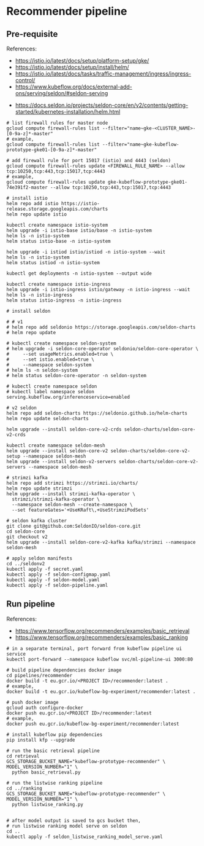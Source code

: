 # Recommender pipeline


## Pre-requisite
References:
- https://istio.io/latest/docs/setup/platform-setup/gke/
- https://istio.io/latest/docs/setup/install/helm/
- https://istio.io/latest/docs/tasks/traffic-management/ingress/ingress-control/
- https://www.kubeflow.org/docs/external-add-ons/serving/seldon/#seldon-serving
<!-- # seldon v1 -->
<!-- - https://docs.seldon.io/projects/seldon-core/en/latest/workflow/install.html
- https://docs.seldon.io/projects/seldon-core/en/latest/ingress/istio.html
- https://docs.seldon.io/projects/seldon-core/en/latest/graph/inference-graph.html
- https://docs.seldon.io/projects/seldon-core/en/latest/servers/overview.html#example-for-gcp-gke
- https://docs.seldon.io/projects/seldon-core/en/latest/examples/graph-metadata.html#Two-Level-Graph -->
<!-- - # seldon v2 -->
- https://docs.seldon.io/projects/seldon-core/en/v2/contents/getting-started/kubernetes-installation/helm.html
```shell
# list firewall rules for master node
gcloud compute firewall-rules list --filter="name~gke-<CLUSTER_NAME>-[0-9a-z]*-master"
# example,
gcloud compute firewall-rules list --filter="name~gke-kubeflow-prototype-gke01-[0-9a-z]*-master"

# add firewall rule for port 15017 (istio) and 4443 (seldon)
gcloud compute firewall-rules update <FIREWALL_RULE_NAME> --allow tcp:10250,tcp:443,tcp:15017,tcp:4443
# example,
gcloud compute firewall-rules update gke-kubeflow-prototype-gke01-74e391f2-master --allow tcp:10250,tcp:443,tcp:15017,tcp:4443

# install istio
helm repo add istio https://istio-release.storage.googleapis.com/charts
helm repo update istio

kubectl create namespace istio-system
helm upgrade -i istio-base istio/base -n istio-system
helm ls -n istio-system
helm status istio-base -n istio-system

helm upgrade -i istiod istio/istiod -n istio-system --wait
helm ls -n istio-system
helm status istiod -n istio-system

kubectl get deployments -n istio-system --output wide

kubectl create namespace istio-ingress
helm upgrade -i istio-ingress istio/gateway -n istio-ingress --wait
helm ls -n istio-ingress
helm status istio-ingress -n istio-ingress

# install seldon

# # v1
# helm repo add seldonio https://storage.googleapis.com/seldon-charts
# helm repo update

# kubectl create namespace seldon-system
# helm upgrade -i seldon-core-operator seldonio/seldon-core-operator \
#     --set usageMetrics.enabled=true \
#     --set istio.enabled=true \
#     --namespace seldon-system
# helm ls -n seldon-system
# helm status seldon-core-operator -n seldon-system

# kubectl create namespace seldon
# kubectl label namespace seldon serving.kubeflow.org/inferenceservice=enabled

# v2 seldon
helm repo add seldon-charts https://seldonio.github.io/helm-charts
helm repo update seldon-charts

helm upgrade --install seldon-core-v2-crds seldon-charts/seldon-core-v2-crds

kubectl create namespace seldon-mesh
helm upgrade --install seldon-core-v2 seldon-charts/seldon-core-v2-setup --namespace seldon-mesh
helm upgrade --install seldon-v2-servers seldon-charts/seldon-core-v2-servers --namespace seldon-mesh

# strimzi kafka
helm repo add strimzi https://strimzi.io/charts/
helm repo update strimzi
helm upgrade --install strimzi-kafka-operator \
  strimzi/strimzi-kafka-operator \
  --namespace seldon-mesh --create-namespace \
  --set featureGates='+UseKRaft\,+UseStrimziPodSets'

# seldon kafka cluster
git clone git@github.com:SeldonIO/seldon-core.git
cd seldon-core
git checkout v2
helm upgrade --install seldon-core-v2-kafka kafka/strimzi --namespace seldon-mesh

# apply seldon manifests
cd ../seldonv2
kubectl apply -f secret.yaml
kubectl apply -f seldon-configmap.yaml
kubectl apply -f seldon-model.yaml
kubectl apply -f seldon-pipeline.yaml
```


## Run pipeline
References:
- https://www.tensorflow.org/recommenders/examples/basic_retrieval
- https://www.tensorflow.org/recommenders/examples/basic_ranking
```shell
# in a separate terminal, port forward from kubeflow pipeline ui service
kubectl port-forward --namespace kubeflow svc/ml-pipeline-ui 3000:80

# build pipeline dependencies docker image
cd pipelines/recommender
docker build -t eu.gcr.io/<PROJECT ID>/recommender:latest .
# example,
docker build -t eu.gcr.io/kubeflow-bg-experiment/recommender:latest .

# push docker image
gcloud auth configure-docker
docker push eu.gcr.io/<PROJECT ID>/recommender:latest
# example,
docker push eu.gcr.io/kubeflow-bg-experiment/recommender:latest

# install kubeflow pip dependencies
pip install kfp --upgrade

# run the basic retrieval pipeline
cd retrieval
GCS_STORAGE_BUCKET_NAME="kubeflow-prototype-recommender" \
MODEL_VERSION_NUMBER="1" \
  python basic_retrieval.py

# run the listwise ranking pipeline
cd ../ranking
GCS_STORAGE_BUCKET_NAME="kubeflow-prototype-recommender" \
MODEL_VERSION_NUMBER="1" \
  python listwise_ranking.py


# after model output is saved to gcs bucket then,
# run listwise ranking model serve on seldon
cd ..
kubectl apply -f seldon_listwise_ranking_model_serve.yaml
```
